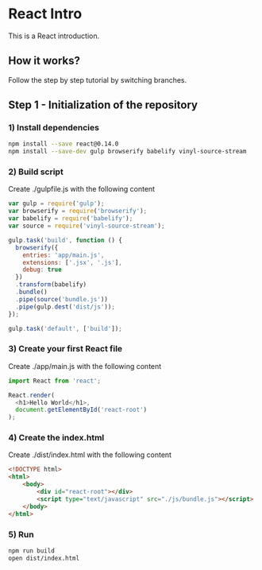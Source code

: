# React Intro
This is a React introduction.

## How it works?
Follow the step by step tutorial by switching branches.

## Step 1 - Initialization of the repository
### 1) Install dependencies
```bash
npm install --save react@0.14.0
npm install --save-dev gulp browserify babelify vinyl-source-stream
```

### 2) Build script
Create ./gulpfile.js with the following content
```javascript
var gulp = require('gulp');
var browserify = require('browserify');
var babelify = require('babelify');
var source = require('vinyl-source-stream');

gulp.task('build', function () {
  browserify({
    entries: 'app/main.js',
    extensions: ['.jsx', '.js'],
    debug: true
  })
  .transform(babelify)
  .bundle()
  .pipe(source('bundle.js'))
  .pipe(gulp.dest('dist/js'));
});

gulp.task('default', ['build']);
```

### 3) Create your first React file
Create ./app/main.js with the following content
```javascript
import React from 'react';

React.render(
  <h1>Hello World</h1>,
  document.getElementById('react-root')
);
```

### 4) Create the index.html
Create ./dist/index.html with the following content
```html
<!DOCTYPE html>
<html>
	<body>
		<div id="react-root"></div>
		<script type="text/javascript" src="./js/bundle.js"></script>
	</body>
</html>
```

### 5) Run
```bash
npm run build
open dist/index.html
```
